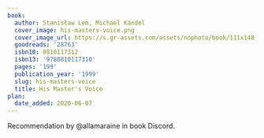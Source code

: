 ```yaml
---
book:
  author: Stanisław Lem, Michael Kandel
  cover_image: his-masters-voice.png
  cover_image_url: https://s.gr-assets.com/assets/nophoto/book/111x148-bcc042a9c91a29c1d680899eff700a03.png
  goodreads: '28763'
  isbn10: 0810117312
  isbn13: '9780810117310'
  pages: '199'
  publication_year: '1999'
  slug: his-masters-voice
  title: His Master's Voice
plan:
  date_added: 2020-06-07
---
```


Recommendation by @allamaraine in book Discord.
